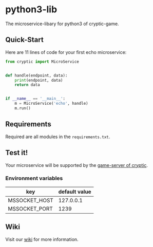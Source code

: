 # python3-lib

The microservice-libary for python3 of cryptic-game.

## Quick-Start

Here are 11 lines of code for your first echo microservice:

```python
from cryptic import MicroService


def handle(endpoint, data):
    print(endpoint, data)
    return data


if __name__ == '__main__':
    m = MicroService('echo', handle)
    m.run()
```

## Requirements

Required are all modules in the `requirements.txt`.

## Test it!

Your microservice will be supported by the [game-server of cryptic](https://github.com/cryptic-game/server).

### Environment variables

| key               | default value |
|-------------------|---------------|
| MSSOCKET_HOST     | 127.0.0.1     |
| MSSOCKET_PORT     | 1239          |

## Wiki

Visit our [wiki](https://github.com/cryptic-game/python3-lib/wiki) for more information.
